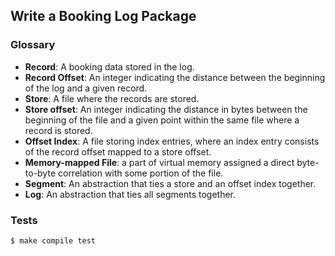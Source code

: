 ## Write a Booking Log Package

### Glossary

* **Record**: A booking data stored in the log.
* **Record Offset**: An integer indicating the distance between the
  beginning of the log and a given record.
* **Store**: A file where the records are stored.
* **Store offset**: An integer indicating the distance in bytes between the
  beginning of the file and a given point within the same file where a record is
  stored.
* **Offset Index**: A file storing index entries, where an index entry
  consists of the record offset mapped to a store offset.
* **Memory-mapped File**: a part of virtual memory assigned a direct
  byte-to-byte correlation with some portion of the file.
* **Segment**: An abstraction that ties a store and an offset index together.
* **Log**: An abstraction that ties all segments together.

### Tests

```shell
$ make compile test
```
